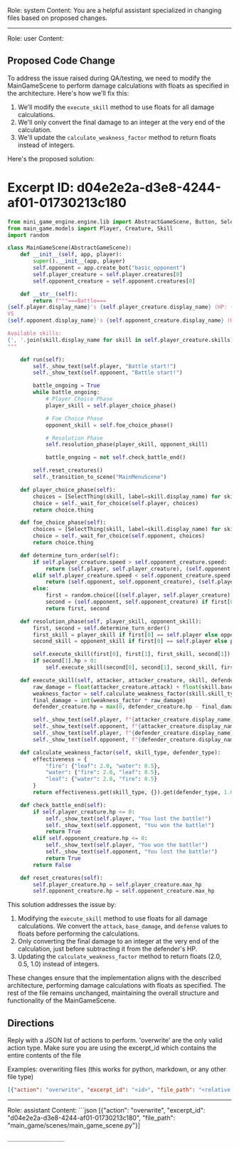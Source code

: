 Role: system
Content: You are a helpful assistant specialized in changing files based on proposed changes.
__________________
Role: user
Content: 
## Proposed Code Change
To address the issue raised during QA/testing, we need to modify the MainGameScene to perform damage calculations with floats as specified in the architecture. Here's how we'll fix this:

1. We'll modify the `execute_skill` method to use floats for all damage calculations.
2. We'll only convert the final damage to an integer at the very end of the calculation.
3. We'll update the `calculate_weakness_factor` method to return floats instead of integers.

Here's the proposed solution:

# Excerpt ID: d04e2e2a-d3e8-4244-af01-01730213c180
```python main_game/scenes/main_game_scene.py
from mini_game_engine.engine.lib import AbstractGameScene, Button, SelectThing
from main_game.models import Player, Creature, Skill
import random

class MainGameScene(AbstractGameScene):
    def __init__(self, app, player):
        super().__init__(app, player)
        self.opponent = app.create_bot("basic_opponent")
        self.player_creature = self.player.creatures[0]
        self.opponent_creature = self.opponent.creatures[0]

    def __str__(self):
        return f"""===Battle===
{self.player.display_name}'s {self.player_creature.display_name} (HP: {self.player_creature.hp}/{self.player_creature.max_hp})
VS
{self.opponent.display_name}'s {self.opponent_creature.display_name} (HP: {self.opponent_creature.hp}/{self.opponent_creature.max_hp})

Available skills:
{', '.join(skill.display_name for skill in self.player_creature.skills)}
"""

    def run(self):
        self._show_text(self.player, "Battle start!")
        self._show_text(self.opponent, "Battle start!")

        battle_ongoing = True
        while battle_ongoing:
            # Player Choice Phase
            player_skill = self.player_choice_phase()

            # Foe Choice Phase
            opponent_skill = self.foe_choice_phase()

            # Resolution Phase
            self.resolution_phase(player_skill, opponent_skill)

            battle_ongoing = not self.check_battle_end()

        self.reset_creatures()
        self._transition_to_scene("MainMenuScene")

    def player_choice_phase(self):
        choices = [SelectThing(skill, label=skill.display_name) for skill in self.player_creature.skills]
        choice = self._wait_for_choice(self.player, choices)
        return choice.thing

    def foe_choice_phase(self):
        choices = [SelectThing(skill, label=skill.display_name) for skill in self.opponent_creature.skills]
        choice = self._wait_for_choice(self.opponent, choices)
        return choice.thing

    def determine_turn_order(self):
        if self.player_creature.speed > self.opponent_creature.speed:
            return (self.player, self.player_creature), (self.opponent, self.opponent_creature)
        elif self.player_creature.speed < self.opponent_creature.speed:
            return (self.opponent, self.opponent_creature), (self.player, self.player_creature)
        else:
            first = random.choice([(self.player, self.player_creature), (self.opponent, self.opponent_creature)])
            second = (self.opponent, self.opponent_creature) if first[0] == self.player else (self.player, self.player_creature)
            return first, second

    def resolution_phase(self, player_skill, opponent_skill):
        first, second = self.determine_turn_order()
        first_skill = player_skill if first[0] == self.player else opponent_skill
        second_skill = opponent_skill if first[0] == self.player else player_skill

        self.execute_skill(first[0], first[1], first_skill, second[1])
        if second[1].hp > 0:
            self.execute_skill(second[0], second[1], second_skill, first[1])

    def execute_skill(self, attacker, attacker_creature, skill, defender_creature):
        raw_damage = float(attacker_creature.attack) + float(skill.base_damage) - float(defender_creature.defense)
        weakness_factor = self.calculate_weakness_factor(skill.skill_type, defender_creature.creature_type)
        final_damage = int(weakness_factor * raw_damage)
        defender_creature.hp = max(0, defender_creature.hp - final_damage)

        self._show_text(self.player, f"{attacker_creature.display_name} used {skill.display_name}!")
        self._show_text(self.opponent, f"{attacker_creature.display_name} used {skill.display_name}!")
        self._show_text(self.player, f"{defender_creature.display_name} took {final_damage} damage!")
        self._show_text(self.opponent, f"{defender_creature.display_name} took {final_damage} damage!")

    def calculate_weakness_factor(self, skill_type, defender_type):
        effectiveness = {
            "fire": {"leaf": 2.0, "water": 0.5},
            "water": {"fire": 2.0, "leaf": 0.5},
            "leaf": {"water": 2.0, "fire": 0.5}
        }
        return effectiveness.get(skill_type, {}).get(defender_type, 1.0)

    def check_battle_end(self):
        if self.player_creature.hp <= 0:
            self._show_text(self.player, "You lost the battle!")
            self._show_text(self.opponent, "You won the battle!")
            return True
        elif self.opponent_creature.hp <= 0:
            self._show_text(self.player, "You won the battle!")
            self._show_text(self.opponent, "You lost the battle!")
            return True
        return False

    def reset_creatures(self):
        self.player_creature.hp = self.player_creature.max_hp
        self.opponent_creature.hp = self.opponent_creature.max_hp
```

This solution addresses the issue by:

1. Modifying the `execute_skill` method to use floats for all damage calculations. We convert the `attack`, `base_damage`, and `defense` values to floats before performing the calculations.
2. Only converting the final damage to an integer at the very end of the calculation, just before subtracting it from the defender's HP.
3. Updating the `calculate_weakness_factor` method to return floats (2.0, 0.5, 1.0) instead of integers.

These changes ensure that the implementation aligns with the described architecture, performing damage calculations with floats as specified. The rest of the file remains unchanged, maintaining the overall structure and functionality of the MainGameScene.

## Directions
Reply with a JSON list of actions to perform. 'overwrite' are the only valid action type. 
Make sure you are using the excerpt_id which contains the entire contents of the file

Examples:
overwriting files (this works for python, markdown, or any other file type)
```json output_example1
[{"action": "overwrite", "excerpt_id": "<id>", "file_path": "<relative file path>"}]
```

__________________
Role: assistant
Content: ```json
[{"action": "overwrite", "excerpt_id": "d04e2e2a-d3e8-4244-af01-01730213c180", "file_path": "main_game/scenes/main_game_scene.py"}]
```
__________________
